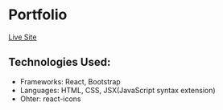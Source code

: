 # Portfolio

[Live Site](https://dacrews.github.io/portfolio/) 

## Technologies Used:
* Frameworks: React, Bootstrap
* Languages: HTML, CSS, JSX(JavaScript syntax extension)
* Ohter: react-icons